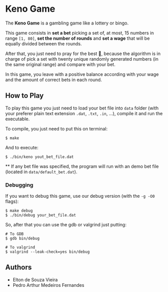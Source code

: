 # Keno Game

The **Keno Game** is a gambling game like a lottery or bingo.

This game consists in **set a bet** picking a set of, at most, 15 numbers in range `[1, 80]`, **set the number of rounds** and **set a wage** that will be equally divided between the rounds.

After that, you just need to pray for the best :pray:, because the algorithm is in charge of pick a set with twenty unique randomly generated numbers (in the same original range) and compare with your bet.

In this game, you leave with a positive balance according with your wage and the amount of correct bets in each round.

## How to Play
To play this game you just need to load your bet file into `data` folder (with your preferer plain text extension `.dat`, `.txt`, `.in`, ...), compile it and run the executable.

To compile, you just need to put this on terminal:

```shell
$ make
```

And to execute:
```shell
$ ./bin/keno yout_bet_file.dat
```

** If any bet file was specified, the program will run with an demo bet file (located in `data/default_bet.dat`).

### Debugging
If you want to debug this game, use our debug version (with the `-g -O0` flags):

```shell
$ make debug
$ ./bin/debug your_bet_file.dat
```

So, after that you can use the gdb or valgrind just putting:
```shell
# To GDB
$ gdb bin/debug

# To valgrind
$ valgrind --leak-check=yes bin/debug
```

## Authors
 - Elton de Souza Vieira
 - Pedro Arthur Medeiros Fernandes

